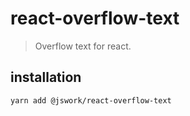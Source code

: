 # react-overflow-text
> Overflow text for react.

## installation
```shell
yarn add @jswork/react-overflow-text
```

